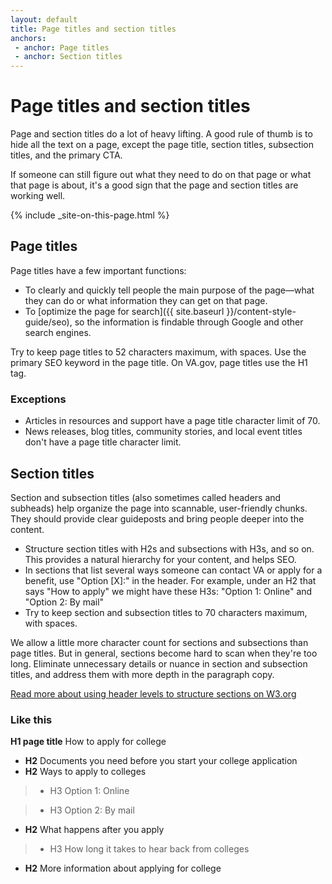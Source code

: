 ```yaml
---
layout: default
title: Page titles and section titles
anchors:
 - anchor: Page titles
 - anchor: Section titles
---
```


# Page titles and section titles

Page and section titles do a lot of heavy lifting. A good rule of thumb is to hide all the text on a page, except the page title, section titles, subsection titles, and the primary CTA. 

If someone can still figure out what they need to do on that page or what that page is about, it's a good sign that the page and section titles are working well.  

{% include _site-on-this-page.html %}


## Page titles 

Page titles have a few important functions: 

- To clearly and quickly tell people the main purpose of the page—what they can do or what information they can get on that page.
- To [optimize the page for search]({{ site.baseurl }}/content-style-guide/seo), so the information is findable through Google and other search engines.

Try to keep page titles to 52 characters maximum, with spaces. Use the primary SEO keyword in the page title. On VA.gov, page titles use the H1 tag.

### Exceptions

- Articles in resources and support have a page title character limit of 70. 
- News releases, blog titles, community stories, and local event titles don't have a page title character limit. 




## Section titles

Section and subsection titles (also sometimes called headers and subheads) help organize the page into scannable, user-friendly chunks. They should provide clear guideposts and bring people deeper into the content. 

- Structure section titles with H2s and subsections with H3s, and so on. This provides a natural hierarchy for your content, and helps SEO.
- In sections that list several ways someone can contact VA or apply for a benefit, use "Option [X]:" in the header. For example, under an H2 that says "How to apply" we might have these H3s: "Option 1: Online" and "Option 2: By mail"
- Try to keep section and subsection titles to 70 characters maximum, with spaces.

We allow a little more character count for sections and subsections than page titles. But in general, sections become hard to scan when they're too long. Eliminate unnecessary details or nuance in section and subsection titles, and address them with more depth in the paragraph copy.

[Read more about using header levels to structure sections on W3.org](https://www.w3.org/WAI/tutorials/page-structure/headings/)

<div class="do-dont">
<div class="do-dont__do">
<h3 class="do-dont__heading">Like this</h3>
<div class="do-dont__content" markdown="1">



**H1 page title** How to apply for college

- **H2** Documents you need before you start your college application
- **H2** Ways to apply to colleges 

> - H3 Option 1: Online 

> - H3 Option 2: By mail 

- **H2** What happens after you apply

> - H3 How long it takes to hear back from colleges 

- **H2** More information about applying for college 

</div>
</div>
</div>
